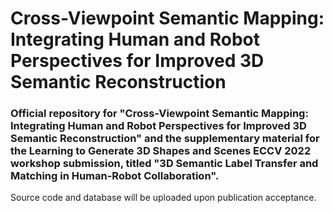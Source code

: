 # Cross-Viewpoint Semantic Mapping: Integrating Human and Robot Perspectives for Improved 3D Semantic Reconstruction

### Official repository for "Cross-Viewpoint Semantic Mapping: Integrating Human and Robot Perspectives for Improved 3D Semantic Reconstruction" and the supplementary material for the Learning to Generate 3D Shapes and Scenes ECCV 2022 workshop submission, titled "3D Semantic Label Transfer and Matching in Human-Robot Collaboration".

Source code and database will be uploaded upon publication acceptance.

